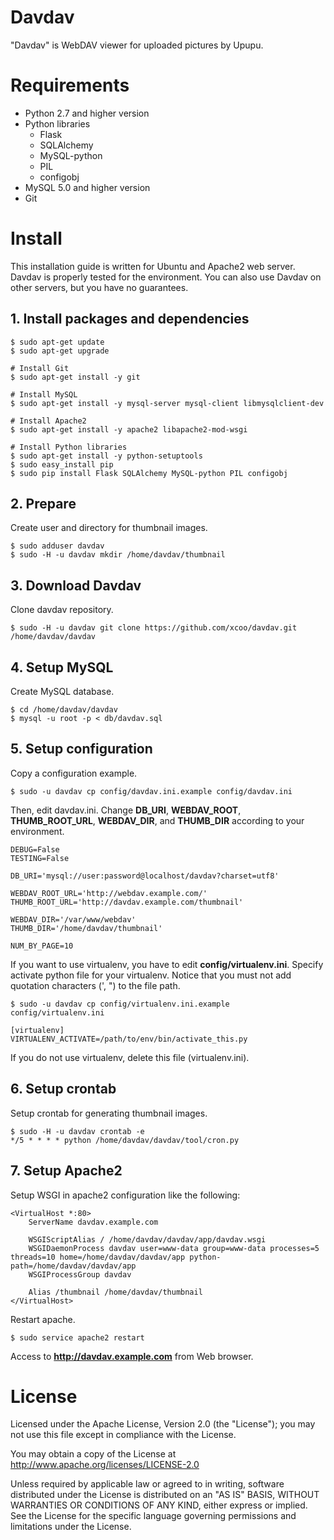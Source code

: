 # Davdav

"Davdav" is WebDAV viewer for uploaded pictures by Upupu.

# Requirements

* Python 2.7 and higher version
* Python libraries
    * Flask
    * SQLAlchemy
    * MySQL-python
    * PIL
    * configobj
* MySQL 5.0 and higher version
* Git

# Install

This installation guide is written for Ubuntu and Apache2 web server.
Davdav is properly tested for the environment.
You can also use Davdav on other servers, but you have no guarantees.

## 1. Install packages and dependencies

    $ sudo apt-get update
    $ sudo apt-get upgrade
    
    # Install Git
    $ sudo apt-get install -y git
    
    # Install MySQL
    $ sudo apt-get install -y mysql-server mysql-client libmysqlclient-dev
    
    # Install Apache2 
    $ sudo apt-get install -y apache2 libapache2-mod-wsgi
    
    # Install Python libraries
    $ sudo apt-get install -y python-setuptools
    $ sudo easy_install pip
    $ sudo pip install Flask SQLAlchemy MySQL-python PIL configobj

## 2. Prepare

Create user and directory for thumbnail images.

    $ sudo adduser davdav
    $ sudo -H -u davdav mkdir /home/davdav/thumbnail

## 3. Download Davdav

Clone davdav repository.

    $ sudo -H -u davdav git clone https://github.com/xcoo/davdav.git /home/davdav/davdav

## 4. Setup MySQL

Create MySQL database.

    $ cd /home/davdav/davdav
    $ mysql -u root -p < db/davdav.sql

## 5. Setup configuration

Copy a configuration example.

    $ sudo -u davdav cp config/davdav.ini.example config/davdav.ini
    
Then, edit davdav.ini.
Change __DB_URI__, __WEBDAV_ROOT__, __THUMB_ROOT_URL__, __WEBDAV_DIR__, and __THUMB_DIR__ according to your environment.

    DEBUG=False
    TESTING=False

    DB_URI='mysql://user:password@localhost/davdav?charset=utf8'

    WEBDAV_ROOT_URL='http://webdav.example.com/'
    THUMB_ROOT_URL='http://davdav.example.com/thumbnail'

    WEBDAV_DIR='/var/www/webdav'
    THUMB_DIR='/home/davdav/thumbnail'

    NUM_BY_PAGE=10

If you want to use virtualenv, you have to edit __config/virtualenv.ini__.
Specify activate python file for your virtualenv.
Notice that you must not add quotation characters (', ") to the file path.

    $ sudo -u davdav cp config/virtualenv.ini.example config/virtualenv.ini
    
    [virtualenv]
    VIRTUALENV_ACTIVATE=/path/to/env/bin/activate_this.py       

If you do not use virtualenv, delete this file (virtualenv.ini).

## 6. Setup crontab

Setup crontab for generating thumbnail images.

    $ sudo -H -u davdav crontab -e
    */5 * * * * python /home/davdav/davdav/tool/cron.py

## 7. Setup Apache2

Setup WSGI in apache2 configuration like the following:

    <VirtualHost *:80>
        ServerName davdav.example.com

        WSGIScriptAlias / /home/davdav/davdav/app/davdav.wsgi
        WSGIDaemonProcess davdav user=www-data group=www-data processes=5 threads=10 home=/home/davdav/davdav/app python-path=/home/davdav/davdav/app
        WSGIProcessGroup davdav

        Alias /thumbnail /home/davdav/thumbnail
    </VirtualHost>

Restart apache.

    $ sudo service apache2 restart

Access to __http://davdav.example.com__ from Web browser.

# License

Licensed under the Apache License, Version 2.0 (the "License"); you may not use this file except in compliance with the License.

You may obtain a copy of the License at http://www.apache.org/licenses/LICENSE-2.0

Unless required by applicable law or agreed to in writing, software distributed under the License is distributed on an "AS IS" BASIS, WITHOUT WARRANTIES OR CONDITIONS OF ANY KIND, either express or implied. See the License for the specific language governing permissions and limitations under the License.